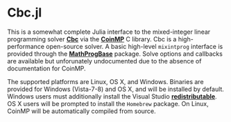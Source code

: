 Cbc.jl
=========

This is a somewhat complete Julia interface to the mixed-integer linear programming solver **[Cbc]** via the **[CoinMP]** C library. Cbc is a high-performance open-source solver. A basic high-level ``mixintprog`` interface is provided through the **[MathProgBase]** package. Solve options and callbacks are available but unforunately undocumented due to the absence of documentation for CoinMP. 

The supported platforms are Linux, OS X, and Windows. Binaries are provided for Windows (Vista-7-8) and OS X, and will be installed by default. Windows users must additionally install the Visual Studio **[redistributable]**. OS X users will be prompted to install the ``Homebrew`` package. On Linux, CoinMP will be automatically compiled from source.

[Cbc]: https://projects.coin-or.org/Cbc
[CoinMP]: https://projects.coin-or.org/CoinMP
[redistributable]: http://www.microsoft.com/en-us/download/details.aspx?id=30679
[MathProgBase]: https://github.com/mlubin/MathProgBase.jl

